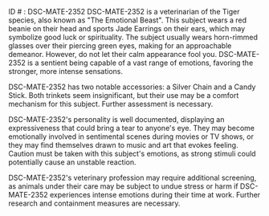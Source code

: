 ID # : DSC-MATE-2352
DSC-MATE-2352 is a veterinarian of the Tiger species, also known as "The Emotional Beast". This subject wears a red beanie on their head and sports Jade Earrings on their ears, which may symbolize good luck or spirituality. The subject usually wears horn-rimmed glasses over their piercing green eyes, making for an approachable demeanor. However, do not let their calm appearance fool you. DSC-MATE-2352 is a sentient being capable of a vast range of emotions, favoring the stronger, more intense sensations.

DSC-MATE-2352 has two notable accessories: a Silver Chain and a Candy Stick. Both trinkets seem insignificant, but their use may be a comfort mechanism for this subject. Further assessment is necessary.

DSC-MATE-2352's personality is well documented, displaying an expressiveness that could bring a tear to anyone's eye. They may become emotionally involved in sentimental scenes during movies or TV shows, or they may find themselves drawn to music and art that evokes feeling. Caution must be taken with this subject's emotions, as strong stimuli could potentially cause an unstable reaction.

DSC-MATE-2352's veterinary profession may require additional screening, as animals under their care may be subject to undue stress or harm if DSC-MATE-2352 experiences intense emotions during their time at work. Further research and containment measures are necessary.